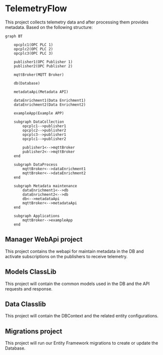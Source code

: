 # TelemetryFlow

This project collects telemetry data and after processing them provides
metadata. Based on the following structure:

```mermaid
graph BT

    opcplc1(OPC PLC 1)
    opcplc2(OPC PLC 2)
    opcplc3(OPC PLC 3)

    publisher1(OPC Publisher 1)
    publisher2(OPC Publisher 2)

    mqttBroker(MQTT Broker)

    db(Database)

    metadataApi(Metadata API)

    dataEnrichment1(Data Enrichment1)
    dataEnrichment2(Data Enrichment2)

    exampleApp(Example APP)

    subgraph DataCollection
        opcplc1-->publisher1
        opcplc2-->publisher2
        opcplc3-->publisher1
        opcplc1-->publisher2

        publisher1<-->mqttBroker
        publisher2<-->mqttBroker
    end

    subgraph DataProcess 
        mqttBroker<-->dataEnrichment1
        mqttBroker<-->dataEnrichment2
    end

    subgraph Metadata maintenance
        dataEnrichment1<-->db
        dataEnrichment2<-->db
        db<-->metadataApi
        mqttBroker<-->metadataApi
    end

    subgraph Applications 
        mqttBroker-->exampleApp
    end
```

## Manager WebApi project

This project contains the webapi for maintain metadata in the DB and activate subscriptions on the publishers to receive telemetry.

## Models ClassLib

This project will contain the common models used in the DB and the API requests and response.

## Data Classlib

This project will contain the DBContext and the related entity configurations.

## Migrations project

This project will run our Entity Framework migrations to create or update the Database.

